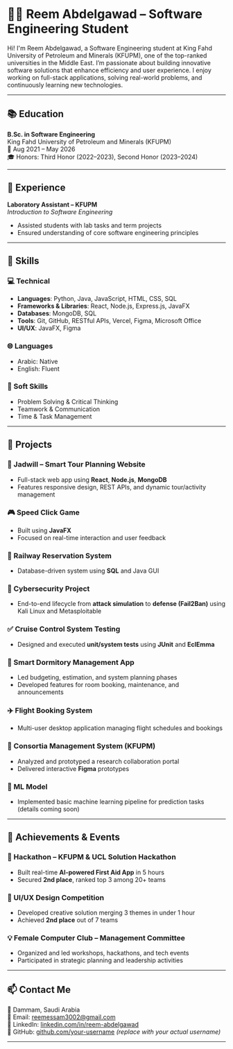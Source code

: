 # 👩‍💻 Reem Abdelgawad – Software Engineering Student

Hi! I'm Reem Abdelgawad, a Software Engineering student at King Fahd University of Petroleum and Minerals (KFUPM), one of the top-ranked universities in the Middle East. I’m passionate about building innovative software solutions that enhance efficiency and user experience. I enjoy working on full-stack applications, solving real-world problems, and continuously learning new technologies.

---

## 📚 Education

**B.Sc. in Software Engineering**  
King Fahd University of Petroleum and Minerals (KFUPM)  
📅 Aug 2021 – May 2026  
🎓 Honors: Third Honor (2022–2023), Second Honor (2023–2024)

---

## 💼 Experience

**Laboratory Assistant – KFUPM**  
*Introduction to Software Engineering*  
- Assisted students with lab tasks and term projects  
- Ensured understanding of core software engineering principles  

---

## 🧠 Skills

### 💻 Technical
- **Languages**: Python, Java, JavaScript, HTML, CSS, SQL  
- **Frameworks & Libraries**: React, Node.js, Express.js, JavaFX  
- **Databases**: MongoDB, SQL  
- **Tools**: Git, GitHub, RESTful APIs, Vercel, Figma, Microsoft Office  
- **UI/UX**: JavaFX, Figma  

### 🌐 Languages
- Arabic: Native  
- English: Fluent  

### 🧩 Soft Skills
- Problem Solving & Critical Thinking  
- Teamwork & Communication  
- Time & Task Management  

---

## 🚀 Projects

### 🎯 Jadwill – Smart Tour Planning Website  
- Full-stack web app using **React**, **Node.js**, **MongoDB**  
- Features responsive design, REST APIs, and dynamic tour/activity management

### 🎮 Speed Click Game  
- Built using **JavaFX**  
- Focused on real-time interaction and user feedback

### 🚆 Railway Reservation System  
- Database-driven system using **SQL** and Java GUI

### 🔐 Cybersecurity Project  
- End-to-end lifecycle from **attack simulation** to **defense (Fail2Ban)** using Kali Linux and Metasploitable

### ✅ Cruise Control System Testing  
- Designed and executed **unit/system tests** using **JUnit** and **EclEmma**

### 🏢 Smart Dormitory Management App  
- Led budgeting, estimation, and system planning phases  
- Developed features for room booking, maintenance, and announcements

### ✈️ Flight Booking System  
- Multi-user desktop application managing flight schedules and bookings

### 🧪 Consortia Management System (KFUPM)  
- Analyzed and prototyped a research collaboration portal  
- Delivered interactive **Figma** prototypes

### 🧠 ML Model  
- Implemented basic machine learning pipeline for prediction tasks (details coming soon)

---

## 🌟 Achievements & Events

### 🥈 Hackathon – KFUPM & UCL Solution Hackathon  
- Built real-time **AI-powered First Aid App** in 5 hours  
- Secured **2nd place**, ranked top 3 among 20+ teams

### 🥈 UI/UX Design Competition  
- Developed creative solution merging 3 themes in under 1 hour  
- Achieved **2nd place** out of 7 teams

### 💡 Female Computer Club – Management Committee  
- Organized and led workshops, hackathons, and tech events  
- Participated in strategic planning and leadership activities

---

## 📫 Contact Me

📍 Dammam, Saudi Arabia  
📧 Email: [reemessam3002@gmail.com](mailto:reemessam3002@gmail.com)  
🔗 LinkedIn: [linkedin.com/in/reem-abdelgawad](https://www.linkedin.com/in/reem-abdelgawad)  
🐙 GitHub: [github.com/your-username](https://github.com/your-username) *(replace with your actual username)*

---
